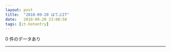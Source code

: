 ```yaml
---
layout: post
title:  "2018-09-20 はてぶIT"
date:   2018-09-20 23:00:58
tags: [it-hotentry]
---
```

0 件のデータあり

<hr>
